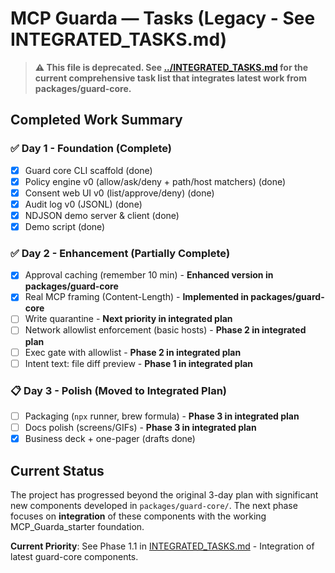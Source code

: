 # MCP Guarda — Tasks (Legacy - See INTEGRATED_TASKS.md)

> **⚠️ This file is deprecated. See [../INTEGRATED_TASKS.md](../INTEGRATED_TASKS.md) for the current comprehensive task list that integrates latest work from packages/guard-core.**

## Completed Work Summary

### ✅ Day 1 - Foundation (Complete)
- [x] Guard core CLI scaffold (done)
- [x] Policy engine v0 (allow/ask/deny + path/host matchers) (done)
- [x] Consent web UI v0 (list/approve/deny) (done)
- [x] Audit log v0 (JSONL) (done)
- [x] NDJSON demo server & client (done)
- [x] Demo script (done)

### ✅ Day 2 - Enhancement (Partially Complete)
- [x] Approval caching (remember 10 min) - **Enhanced version in packages/guard-core**
- [x] Real MCP framing (Content-Length) - **Implemented in packages/guard-core**
- [ ] Write quarantine - **Next priority in integrated plan**
- [ ] Network allowlist enforcement (basic hosts) - **Phase 2 in integrated plan**
- [ ] Exec gate with allowlist - **Phase 2 in integrated plan**
- [ ] Intent text: file diff preview - **Phase 1 in integrated plan**

### 📋 Day 3 - Polish (Moved to Integrated Plan)
- [ ] Packaging (`npx` runner, brew formula) - **Phase 3 in integrated plan**
- [ ] Docs polish (screens/GIFs) - **Phase 3 in integrated plan**
- [x] Business deck + one-pager (drafts done)

## Current Status
The project has progressed beyond the original 3-day plan with significant new components developed in `packages/guard-core/`. The next phase focuses on **integration** of these components with the working MCP_Guarda_starter foundation.

**Current Priority**: See Phase 1.1 in [INTEGRATED_TASKS.md](../INTEGRATED_TASKS.md) - Integration of latest guard-core components.
